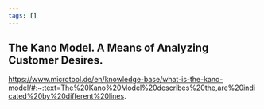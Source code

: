 ```yaml
---
tags: []
---
```

## The Kano Model. A Means of Analyzing Customer Desires.
https://www.microtool.de/en/knowledge-base/what-is-the-kano-model/#:~:text=The%20Kano%20Model%20describes%20the,are%20indicated%20by%20different%20lines.
